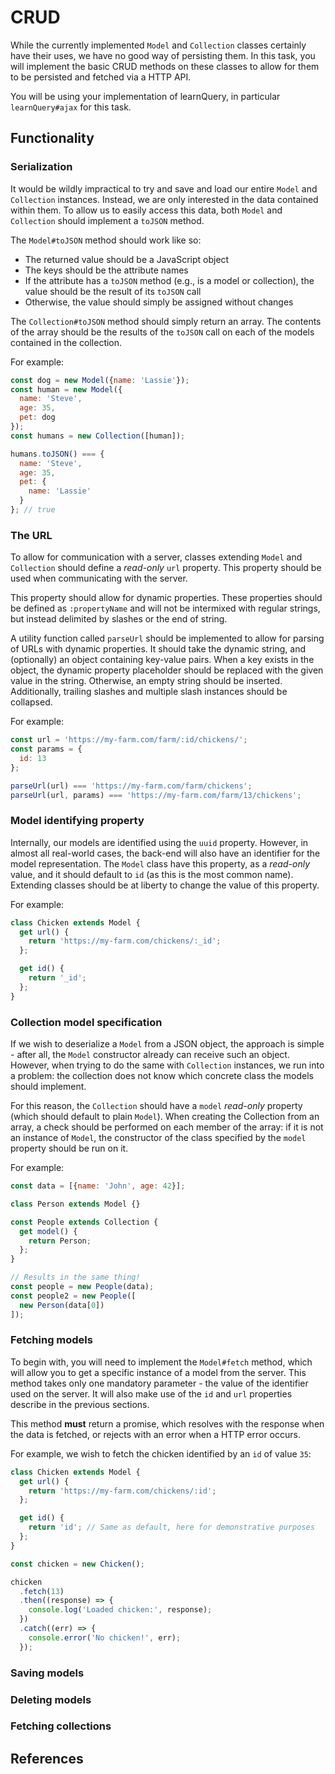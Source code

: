 # CRUD

While the currently implemented `Model` and `Collection` classes certainly have their uses,
we have no good way of persisting them. In this task, you will implement the basic CRUD methods on
these classes to allow for them to be persisted and fetched via a HTTP API.

You will be using your implementation of learnQuery, in particular `learnQuery#ajax` for this task.

## Functionality

### Serialization

It would be wildly impractical to try and save and load our entire `Model` and `Collection` instances.
Instead, we are only interested in the data contained within them. To allow us to easily access this
data, both `Model` and `Collection` should implement a `toJSON` method.

The `Model#toJSON` method should work like so:
  * The returned value should be a JavaScript object
  * The keys should be the attribute names
  * If the attribute has a `toJSON` method (e.g., is a model or collection), the value should be the result of its `toJSON` call
  * Otherwise, the value should simply be assigned without changes

The `Collection#toJSON` method should simply return an array. The contents of the array should be the
results of the `toJSON` call on each of the models contained in the collection.

For example:

```javascript
const dog = new Model({name: 'Lassie'});
const human = new Model({
  name: 'Steve',
  age: 35,
  pet: dog
});
const humans = new Collection([human]);

humans.toJSON() === {
  name: 'Steve',
  age: 35,
  pet: {
    name: 'Lassie'
  }
}; // true
```

### The URL

To allow for communication with a server, classes extending `Model` and `Collection` should define
a *read-only* `url` property. This property should be used when communicating with the server.

This property should allow for dynamic properties. These properties should be defined as `:propertyName`
and will not be intermixed with regular strings, but instead delimited by slashes or the end of string.

A utility function called `parseUrl` should be implemented to allow for parsing of URLs with dynamic
properties. It should take the dynamic string, and (optionally) an object containing key-value pairs.
When a key exists in the object, the dynamic property placeholder should be replaced with the given value
in the string. Otherwise, an empty string should be inserted. Additionally, trailing slashes and multiple
slash instances should be collapsed.

For example:

```javascript
const url = 'https://my-farm.com/farm/:id/chickens/';
const params = {
  id: 13
};

parseUrl(url) === 'https://my-farm.com/farm/chickens';
parseUrl(url, params) === 'https://my-farm.com/farm/13/chickens';
```

### Model identifying property

Internally, our models are identified using the `uuid` property. However, in almost all real-world cases,
the back-end will also have an identifier for the model representation. The `Model` class have this property,
as a *read-only* value, and it should default to `id` (as this is the most common name). Extending classes
should be at liberty to change the value of this property.

For example:

```javascript
class Chicken extends Model {
  get url() {
    return 'https://my-farm.com/chickens/:_id';
  };

  get id() {
    return '_id';
  };
}
```

### Collection model specification

If we wish to deserialize a `Model` from a JSON object, the approach is simple - after all,
the `Model` constructor already can receive such an object. However, when trying to do the same
with `Collection` instances, we run into a problem: the collection does not know which concrete
class the models should implement.

For this reason, the `Collection` should have a `model` *read-only* property (which should default
to plain `Model`). When creating the Collection from an array, a check should be performed on each
member of the array: if it is not an instance of `Model`, the constructor of the class specified by
the `model` property should be run on it.

For example:

```javascript
const data = [{name: 'John', age: 42}];

class Person extends Model {}

const People extends Collection {
  get model() {
    return Person;
  };
}

// Results in the same thing!
const people = new People(data);
const people2 = new People([
  new Person(data[0])
]);
```

### Fetching models

To begin with, you will need to implement the `Model#fetch` method, which will allow you to
get a specific instance of a model from the server. This method takes only one mandatory parameter - the
value of the identifier used on the server. It will also make use of the `id` and `url` properties
describe in the previous sections.

This method **must** return a promise, which resolves with the response when the data is fetched, or
rejects with an error when a HTTP error occurs.


For example, we wish to fetch the chicken identified by an `id` of value `35`:

```javascript
class Chicken extends Model {
  get url() {
    return 'https://my-farm.com/chickens/:id';
  };

  get id() {
    return 'id'; // Same as default, here for demonstrative purposes
  };
}

const chicken = new Chicken();

chicken
  .fetch(13)
  .then((response) => {
    console.log('Loaded chicken:', response);
  })
  .catch((err) => {
    console.error('No chicken!', err);
  });
```

### Saving models

### Deleting models

### Fetching collections

## References
